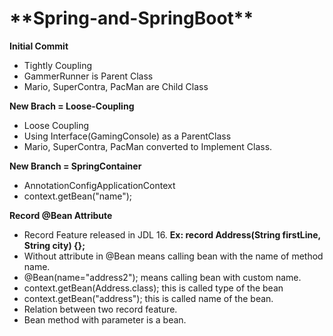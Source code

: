 <h1>**Spring-and-SpringBoot**</h1>

**Initial Commit**
- Tightly Coupling
- GammerRunner is Parent Class
- Mario, SuperContra, PacMan are Child Class

**New Brach = Loose-Coupling**
- Loose Coupling
- Using Interface(GamingConsole) as a ParentClass
- Mario, SuperContra, PacMan converted to Implement Class.


**New Branch = SpringContainer**
- AnnotationConfigApplicationContext
- context.getBean("name");

**Record @Bean Attribute**
- Record Feature released in JDL 16. **Ex: record Address(String firstLine, String city) {};**
- Without attribute in @Bean means calling bean with the name of method name.
- @Bean(name="address2"); means calling bean with custom name.
- context.getBean(Address.class); this is called type of the bean
- context.getBean("address"); this is called name of the bean.
- Relation between two record feature.
- Bean method with parameter is a bean.